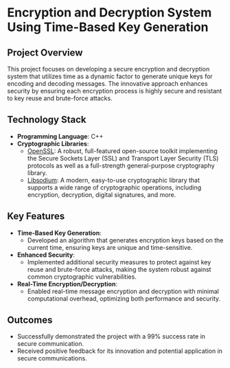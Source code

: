 # Encryption and Decryption System Using Time-Based Key Generation

## Project Overview
This project focuses on developing a secure encryption and decryption system that utilizes time as a dynamic factor to generate unique keys for encoding and decoding messages. The innovative approach enhances security by ensuring each encryption process is highly secure and resistant to key reuse and brute-force attacks.

## Technology Stack
- **Programming Language**: C++
- **Cryptographic Libraries**:
  - [OpenSSL](https://www.openssl.org/): A robust, full-featured open-source toolkit implementing the Secure Sockets Layer (SSL) and Transport Layer Security (TLS) protocols as well as a full-strength general-purpose cryptography library.
  - [Libsodium](https://libsodium.gitbook.io/doc/): A modern, easy-to-use cryptographic library that supports a wide range of cryptographic operations, including encryption, decryption, digital signatures, and more.

## Key Features
- **Time-Based Key Generation**: 
  - Developed an algorithm that generates encryption keys based on the current time, ensuring keys are unique and time-sensitive.
- **Enhanced Security**: 
  - Implemented additional security measures to protect against key reuse and brute-force attacks, making the system robust against common cryptographic vulnerabilities.
- **Real-Time Encryption/Decryption**: 
  - Enabled real-time message encryption and decryption with minimal computational overhead, optimizing both performance and security.

## Outcomes
- Successfully demonstrated the project with a 99% success rate in secure communication.
- Received positive feedback for its innovation and potential application in secure communications.
